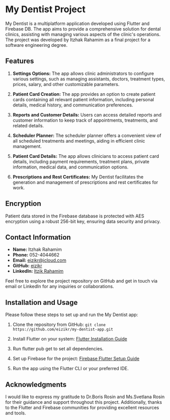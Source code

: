 # My Dentist Project

My Dentist is a multiplatform application developed using Flutter and Firebase DB. The app aims to provide a comprehensive solution for dental clinics, assisting with managing various aspects of the clinic's operations. The project was developed by Itzhak Rahamim as a final project for a software engineering degree.

## Features

1. **Settings Options:** The app allows clinic administrators to configure various settings, such as managing assistants, doctors, treatment types, prices, salary, and other customizable parameters.

2. **Patient Card Creation:** The app provides an option to create patient cards containing all relevant patient information, including personal details, medical history, and communication preferences.

3. **Reports and Customer Details:** Users can access detailed reports and customer information to keep track of appointments, treatments, and related details.

4. **Scheduler Planner:** The scheduler planner offers a convenient view of all scheduled treatments and meetings, aiding in efficient clinic management.

5. **Patient Card Details:** The app allows clinicians to access patient card details, including payment requirements, treatment plans, private information, medical data, and communication options.

6. **Prescriptions and Rest Certificates:** My Dentist facilitates the generation and management of prescriptions and rest certificates for work.

## Encryption

Patient data stored in the Firebase database is protected with AES encryption using a robust 256-bit key, ensuring data security and privacy.

## Contact Information

- **Name:** Itzhak Rahamim
- **Phone:** 052-4044662
- **Email:** eizikr@icloud.com
- **GitHub:** [eizikr](https://github.com/eizikr)
- **LinkedIn:** [Itzik Rahamim](https://www.linkedin.com/in/itzik-rahamim-developer/)

Feel free to explore the project repository on GitHub and get in touch via email or LinkedIn for any inquiries or collaborations.

## Installation and Usage

Please follow these steps to set up and run the My Dentist app:

1. Clone the repository from GitHub: `git clone https://github.com/eizikr/my-dentist-app.git`

2. Install Flutter on your system: [Flutter Installation Guide](https://flutter.dev/docs/get-started/install)

3. Run flutter pub get to set all dependencies.

4. Set up Firebase for the project: [Firebase Flutter Setup Guide](https://firebase.google.com/docs/flutter/setup)

5. Run the app using the Flutter CLI or your preferred IDE.

## Acknowledgments

I would like to express my gratitude to Dr.Boris Rosin and Ms.Svetlana Rosin for their guidance and support throughout this project. Additionally, thanks to the Flutter and Firebase communities for providing excellent resources and tools.

